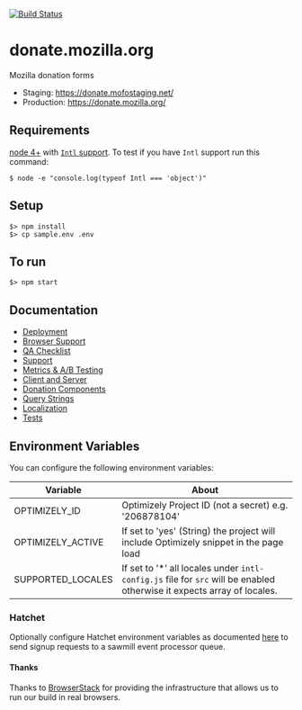 [![Build Status](https://travis-ci.org/mozilla/donate.mozilla.org.svg?branch=master)](https://travis-ci.org/mozilla/donate.mozilla.org)

# donate.mozilla.org
Mozilla donation forms

* Staging: https://donate.mofostaging.net/
* Production: https://donate.mozilla.org/

## Requirements

[node 4+](https://nodejs.org/) with [`Intl` support](https://github.com/joyent/node/wiki/Intl).  To test if you have `Intl` support run this command:

`$ node -e "console.log(typeof Intl === 'object')"`

## Setup

```
$> npm install
$> cp sample.env .env
```

## To run

```
$> npm start
```

## Documentation

- [Deployment](docs/Deployment.md)
- [Browser Support](docs/Browser_Support.md)
- [QA Checklist](docs/QA_Checklist.md)
- [Support](docs/Support.md)
- [Metrics & A/B Testing](docs/Metrics.md)
- [Client and Server](docs/Client_Server.md)
- [Donation Components](docs/Donation_Components.md)
- [Query Strings](docs/Query_Strings.md)
- [Localization](docs/Localization.md)
- [Tests](docs/Tests.md)

## Environment Variables

You can configure the following environment variables:

|Variable|About|
|--------|-----|
| OPTIMIZELY_ID | Optimizely Project ID (not a secret) e.g. '206878104' |
| OPTIMIZELY_ACTIVE | If set to 'yes' (String) the project will include Optimizely snippet in the page load |
| SUPPORTED_LOCALES | If set to '*' all locales under `intl-config.js` file for `src` will be enabled otherwise it expects array of locales.

### Hatchet

Optionally configure Hatchet environment variables as documented [here](https://github.com/jbuck/hatchet) to send signup requests to a sawmill event processor queue.

#### Thanks

Thanks to [BrowserStack](https://www.browserstack.com/) for providing the infrastructure that allows us to run our build in real browsers.
